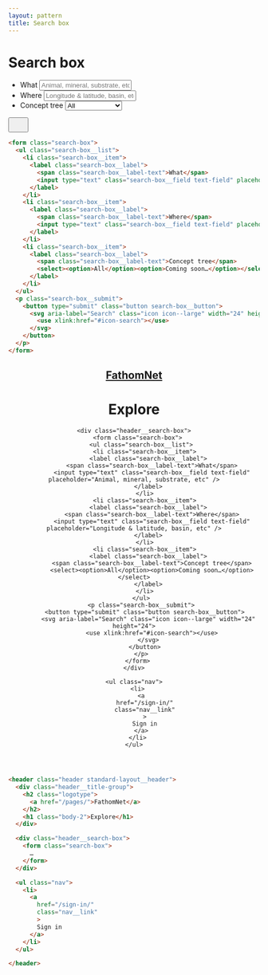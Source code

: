 ```yaml
---
layout: pattern
title: Search box
---
```


<h1>Search box</h1>

<div class="components-preview">
  <form class="search-box">
    <ul class="search-box__list">
      <li class="search-box__item">
        <label class="search-box__label">
          <span class="search-box__label-text">What</span>
          <input type="text" class="search-box__field text-field" placeholder="Animal, mineral, substrate, etc" />
        </label>
      </li>
      <li class="search-box__item">
        <label class="search-box__label">
          <span class="search-box__label-text">Where</span>
          <input type="text" class="search-box__field text-field" placeholder="Longitude & latitude, basin, etc" />
        </label>
      </li>
      <li class="search-box__item">
        <label class="search-box__label">
          <span class="search-box__label-text">Concept tree</span>
          <select><option>All</option><option>Coming soon…</option></select>
        </label>
      </li>
    </ul>
    <p class="search-box__submit">
      <button type="submit" class="button search-box__button">
        <svg aria-label="Search" class="icon icon--large" width="24" height="24">
          <use xlink:href="#icon-search"></use>
        </svg>
      </button>
    </p>
  </form>
</div>

<div class="components-code" markdown="1">

```html
<form class="search-box">
  <ul class="search-box__list">
    <li class="search-box__item">
      <label class="search-box__label">
        <span class="search-box__label-text">What</span>
        <input type="text" class="search-box__field text-field" placeholder="Animal, mineral, substrate, etc" />
      </label>
    </li>
    <li class="search-box__item">
      <label class="search-box__label">
        <span class="search-box__label-text">Where</span>
        <input type="text" class="search-box__field text-field" placeholder="Longitude & latitude, basin, etc" />
      </label>
    </li>
    <li class="search-box__item">
      <label class="search-box__label">
        <span class="search-box__label-text">Concept tree</span>
        <select><option>All</option><option>Coming soon…</option></select>
      </label>
    </li>
  </ul>
  <p class="search-box__submit">
    <button type="submit" class="button search-box__button">
      <svg aria-label="Search" class="icon icon--large" width="24" height="24">
        <use xlink:href="#icon-search"></use>
      </svg>
    </button>
  </p>
</form>
```

</div>





<div class="components-preview">
  <header class="header standard-layout__header">
    <div class="header__title-group">
      <h2 class="logotype">
        <a href="/pages/">FathomNet</a>
      </h2>
      <h1 class="body-2">Explore</h1>
    </div>

    <div class="header__search-box">
      <form class="search-box">
        <ul class="search-box__list">
          <li class="search-box__item">
            <label class="search-box__label">
              <span class="search-box__label-text">What</span>
              <input type="text" class="search-box__field text-field" placeholder="Animal, mineral, substrate, etc" />
            </label>
          </li>
          <li class="search-box__item">
            <label class="search-box__label">
              <span class="search-box__label-text">Where</span>
              <input type="text" class="search-box__field text-field" placeholder="Longitude & latitude, basin, etc" />
            </label>
          </li>
          <li class="search-box__item">
            <label class="search-box__label">
              <span class="search-box__label-text">Concept tree</span>
              <select><option>All</option><option>Coming soon…</option></select>
            </label>
          </li>
        </ul>
        <p class="search-box__submit">
          <button type="submit" class="button search-box__button">
            <svg aria-label="Search" class="icon icon--large" width="24" height="24">
              <use xlink:href="#icon-search"></use>
            </svg>
          </button>
        </p>
      </form>
    </div>

    <ul class="nav">
      <li>
        <a
          href="/sign-in/"
          class="nav__link"
          >
          Sign in
        </a>
      </li>
    </ul>

  </header>
</div>

<div class="components-code" markdown="1">

```html
<header class="header standard-layout__header">
  <div class="header__title-group">
    <h2 class="logotype">
      <a href="/pages/">FathomNet</a>
    </h2>
    <h1 class="body-2">Explore</h1>
  </div>

  <div class="header__search-box">
    <form class="search-box">
      …
    </form>
  </div>

  <ul class="nav">
    <li>
      <a
        href="/sign-in/"
        class="nav__link"
        >
        Sign in
      </a>
    </li>
  </ul>

</header>
```

</div>

